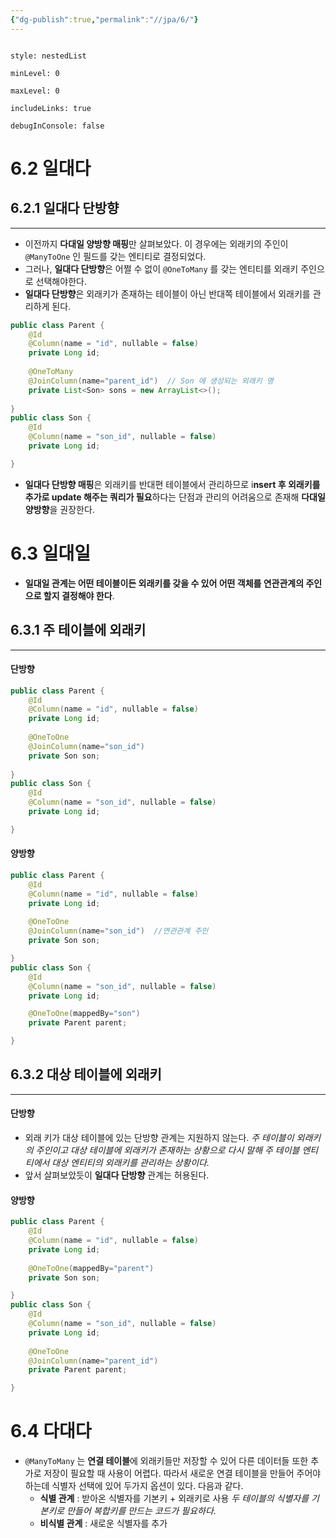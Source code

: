 ```yaml
---
{"dg-publish":true,"permalink":"//jpa/6/"}
---
```




```table-of-contents

style: nestedList

minLevel: 0

maxLevel: 0

includeLinks: true

debugInConsole: false

```
# 6.2 일대다
## 6.2.1 일대다 단방향
---
- 이전까지 **다대일 양방향 매핑**만 살펴보았다. 이 경우에는 외래키의 주인이 `@ManyToOne` 인 필드를 갖는 엔티티로 결정되었다.
- 그러나, **일대다 단방향**은 어쩔 수 없이 `@OneToMany` 를 갖는 엔티티를 외래키 주인으로 선택해야한다.
- **일대다 단방향**은 외래키가 존재하는 테이블이 아닌 반대쪽 테이블에서 외래키를 관리하게 된다.
  

```java
public class Parent {  
    @Id  
    @Column(name = "id", nullable = false)  
    private Long id;  
  
    @OneToMany  
	@JoinColumn(name="parent_id")  // Son 에 생성되는 외래키 명
    private List<Son> sons = new ArrayList<>();  
  
}
public class Son {  
    @Id  
    @Column(name = "son_id", nullable = false)  
    private Long id;  

}
```

- **일대다 단방향 매핑**은 외래키를 반대편 테이블에서 관리하므로 i**nsert 후 외래키를 추가로 update 해주는 쿼리가 필요**하다는 단점과 관리의 어려움으로 존재해 **다대일 양방향**을 권장한다.



# 6.3 일대일
- **일대일 관계는 어떤 테이블이든 외래키를 갖을 수 있어 어떤 객체를 연관관계의 주인으로 할지 결정해야 한다**.
## 6.3.1 주 테이블에 외래키
---

#### 단방향

```java
public class Parent {  
    @Id  
    @Column(name = "id", nullable = false)  
    private Long id;  
  
    @OneToOne 
	@JoinColumn(name="son_id") 
    private Son son;
  
}
public class Son {  
    @Id  
    @Column(name = "son_id", nullable = false)  
    private Long id;  

}
```

#### 양방향
```java
public class Parent {  
    @Id  
    @Column(name = "id", nullable = false)  
    private Long id;  
    
    @OneToOne
	@JoinColumn(name="son_id")  //연관관계 주인
    private Son son; 

}
public class Son {  
    @Id  
    @Column(name = "son_id", nullable = false)  
    private Long id;  

	@OneToOne(mappedBy="son")
	private Parent parent;

}
```


## 6.3.2 대상 테이블에 외래키
---
#### 단방향
- 외래 키가 대상 테이블에 있는 단방향 관계는 지원하지 않는다.
  *주 테이블이 외래키의 주인이고 대상 테이블에 외래키가 존재하는 상황으로 다시 말해 주 테이블 엔티티에서 대상 엔티티의 외래키를 관리하는 상황이다.*
- 앞서 살펴보았듯이 **일대다 단방향** 관계는 허용된다.
#### 양방향
```java
public class Parent {  
    @Id  
    @Column(name = "id", nullable = false)  
    private Long id;  
    
	@OneToOne(mappedBy="parent")
    private Son son; 

}
public class Son {  
    @Id  
    @Column(name = "son_id", nullable = false)  
    private Long id;  
    
    @OneToOne  
	@JoinColumn(name="parent_id")
	private Parent parent;

}
```


# 6.4 다대다 
- `@ManyToMany` 는 **연결 테이블**에 외래키들만 저장할 수 있어 다른 데이터들 또한 추가로 저장이 필요할 때 사용이 어렵다. 따라서 새로운 연결 테이블을 만들어 주어야하는데 식별자 선택에 있어 두가지 옵션이 있다. 다음과 같다.
	- **식별 관계** : 받아온 식별자를 기본키 + 외래키로 사용
	  *두 테이블의 식별자를 기본키로 만들어 복합키를 만드는 코드가 필요하다.*
	- **비식별 관계** : 새로운 식별자를 추가


